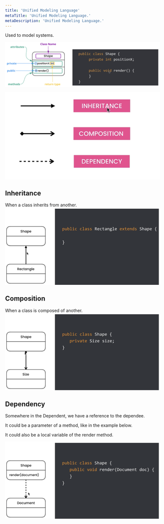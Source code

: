```yaml
---
title: 'Unified Modeling Language'
metaTitle: 'Unified Modeling Language.'
metaDescription: 'Unified Modeling Language.'
---
```


Used to model systems.

![UML entity](./images/uml-entity.png)

![UML arrows](./images/uml-arrows.png)

## Inheritance

When a class inherits from another.
![UML inheritance](./images/uml-inheritance.png)

## Composition

When a class is composed of another.
![UML composition](./images/uml-composition.png)

## Dependency

Somewhere in the Dependent, we have a reference to the dependee.

It could be a parameter of a method, like in the example below.

It could also be a local variable of the render method.

![UML dependency](./images/uml-dependency.png)
